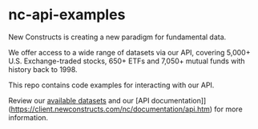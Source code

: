 # nc-api-examples

New Constructs is creating a new paradigm for fundamental data.

We offer access to a wide range of datasets via our API, covering 5,000+ U.S. Exchange-traded stocks, 650+ ETFs and 7,050+ mutual funds with history back to 1998.

This repo contains code examples for interacting with our API.

Review our [available datasets](https://www.newconstructs.com/data/) and our [API documentation]](https://client.newconstructs.com/nc/documentation/api.htm) for more information.
